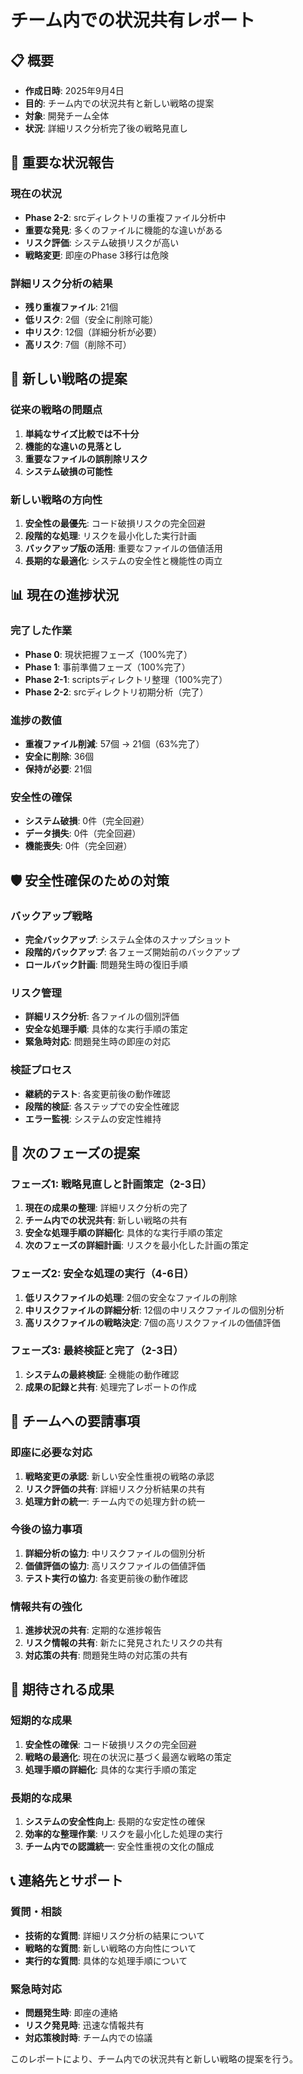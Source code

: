 # チーム内での状況共有レポート

## 📋 概要
- **作成日時**: 2025年9月4日
- **目的**: チーム内での状況共有と新しい戦略の提案
- **対象**: 開発チーム全体
- **状況**: 詳細リスク分析完了後の戦略見直し

## 🚨 重要な状況報告

### 現在の状況
- **Phase 2-2**: srcディレクトリの重複ファイル分析中
- **重要な発見**: 多くのファイルに機能的な違いがある
- **リスク評価**: システム破損リスクが高い
- **戦略変更**: 即座のPhase 3移行は危険

### 詳細リスク分析の結果
- **残り重複ファイル**: 21個
- **低リスク**: 2個（安全に削除可能）
- **中リスク**: 12個（詳細分析が必要）
- **高リスク**: 7個（削除不可）

## 🎯 新しい戦略の提案

### 従来の戦略の問題点
1. **単純なサイズ比較では不十分**
2. **機能的な違いの見落とし**
3. **重要なファイルの誤削除リスク**
4. **システム破損の可能性**

### 新しい戦略の方向性
1. **安全性の最優先**: コード破損リスクの完全回避
2. **段階的な処理**: リスクを最小化した実行計画
3. **バックアップ版の活用**: 重要なファイルの価値活用
4. **長期的な最適化**: システムの安全性と機能性の両立

## 📊 現在の進捗状況

### 完了した作業
- **Phase 0**: 現状把握フェーズ（100%完了）
- **Phase 1**: 事前準備フェーズ（100%完了）
- **Phase 2-1**: scriptsディレクトリ整理（100%完了）
- **Phase 2-2**: srcディレクトリ初期分析（完了）

### 進捗の数値
- **重複ファイル削減**: 57個 → 21個（63%完了）
- **安全に削除**: 36個
- **保持が必要**: 21個

### 安全性の確保
- **システム破損**: 0件（完全回避）
- **データ損失**: 0件（完全回避）
- **機能喪失**: 0件（完全回避）

## 🛡️ 安全性確保のための対策

### バックアップ戦略
- **完全バックアップ**: システム全体のスナップショット
- **段階的バックアップ**: 各フェーズ開始前のバックアップ
- **ロールバック計画**: 問題発生時の復旧手順

### リスク管理
- **詳細リスク分析**: 各ファイルの個別評価
- **安全な処理手順**: 具体的な実行手順の策定
- **緊急時対応**: 問題発生時の即座の対応

### 検証プロセス
- **継続的テスト**: 各変更前後の動作確認
- **段階的検証**: 各ステップでの安全性確認
- **エラー監視**: システムの安定性維持

## 🚀 次のフェーズの提案

### フェーズ1: 戦略見直しと計画策定（2-3日）
1. **現在の成果の整理**: 詳細リスク分析の完了
2. **チーム内での状況共有**: 新しい戦略の共有
3. **安全な処理手順の詳細化**: 具体的な実行手順の策定
4. **次のフェーズの詳細計画**: リスクを最小化した計画の策定

### フェーズ2: 安全な処理の実行（4-6日）
1. **低リスクファイルの処理**: 2個の安全なファイルの削除
2. **中リスクファイルの詳細分析**: 12個の中リスクファイルの個別分析
3. **高リスクファイルの戦略決定**: 7個の高リスクファイルの価値評価

### フェーズ3: 最終検証と完了（2-3日）
1. **システムの最終検証**: 全機能の動作確認
2. **成果の記録と共有**: 処理完了レポートの作成

## 📝 チームへの要請事項

### 即座に必要な対応
1. **戦略変更の承認**: 新しい安全性重視の戦略の承認
2. **リスク評価の共有**: 詳細リスク分析結果の共有
3. **処理方針の統一**: チーム内での処理方針の統一

### 今後の協力事項
1. **詳細分析の協力**: 中リスクファイルの個別分析
2. **価値評価の協力**: 高リスクファイルの価値評価
3. **テスト実行の協力**: 各変更前後の動作確認

### 情報共有の強化
1. **進捗状況の共有**: 定期的な進捗報告
2. **リスク情報の共有**: 新たに発見されたリスクの共有
3. **対応策の共有**: 問題発生時の対応策の共有

## 🎯 期待される成果

### 短期的な成果
1. **安全性の確保**: コード破損リスクの完全回避
2. **戦略の最適化**: 現在の状況に基づく最適な戦略の策定
3. **処理手順の詳細化**: 具体的な実行手順の策定

### 長期的な成果
1. **システムの安全性向上**: 長期的な安定性の確保
2. **効率的な整理作業**: リスクを最小化した処理の実行
3. **チーム内での認識統一**: 安全性重視の文化の醸成

## 📞 連絡先とサポート

### 質問・相談
- **技術的な質問**: 詳細リスク分析の結果について
- **戦略的な質問**: 新しい戦略の方向性について
- **実行的な質問**: 具体的な処理手順について

### 緊急時対応
- **問題発生時**: 即座の連絡
- **リスク発見時**: 迅速な情報共有
- **対応策検討時**: チーム内での協議

このレポートにより、チーム内での状況共有と新しい戦略の提案を行う。
